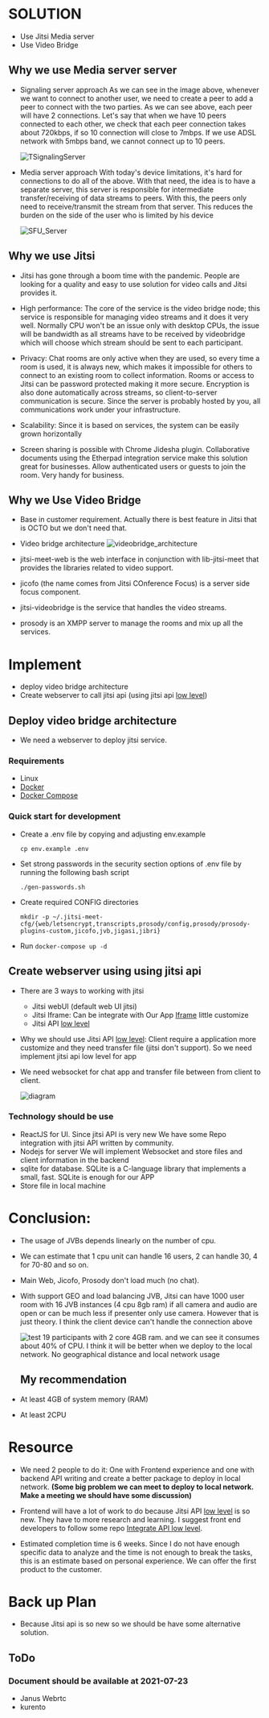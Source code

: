 # SOLUTION

- Use Jitsi Media server
- Use Video Bridge

## Why we use Media server server

- Signaling server approach
  As we can see in the image above, whenever we want to connect to another user, we need to create a peer to add a peer to connect with the two parties. As we can see above, each peer will have 2 connections. Let's say that when we have 10 peers connected to each other, we check that each peer connection takes about 720kbps, if so 10 connection will close to 7mbps. If we use ADSL network with 5mbps band, we cannot connect up to 10 peers.

  ![TSignalingServer](images/SignalingServer.png)

- Media server approach
  With today's device limitations, it's hard for connections to do all of the above. With that need, the idea is to have a separate server, this server is responsible for intermediate transfer/receiving of data streams to peers. With this, the peers only need to receive/transmit the stream from that server. This reduces the burden on the side of the user who is limited by his device

  ![SFU_Server](images/SFU_Server.png)

## Why we use Jitsi

- Jitsi has gone through a boom time with the pandemic. People are looking for a quality and easy to use solution for video calls and Jitsi provides it.

- High performance: The core of the service is the video bridge node; this service is responsible for managing video streams and it does it very well. Normally CPU won't be an issue only with desktop CPUs, the issue will be bandwidth as all streams have to be received by videobridge which will choose which stream should be sent to each participant.
- Privacy: Chat rooms are only active when they are used, so every time a room is used, it is always new, which makes it impossible for others to connect to an existing room to collect information. Rooms or access to Jitsi can be password protected making it more secure. Encryption is also done automatically across streams, so client-to-server communication is secure. Since the server is probably hosted by you, all communications work under your infrastructure.
- Scalability: Since it is based on services, the system can be easily grown horizontally

- Screen sharing is possible with Chrome Jidesha plugin.
  Collaborative documents using the Etherpad integration service make this solution great for businesses.
  Allow authenticated users or guests to join the room. Very handy for business.

## Why we Use Video Bridge

- Base in customer requirement. Actually there is best feature in Jitsi that is OCTO but we don't need that.
- Video bridge architecture
  ![videobridge_architecture](images/videobridge_architecture.png)

- jitsi-meet-web is the web interface in conjunction with lib-jitsi-meet that provides the libraries related to video support.
- jicofo (the name comes from Jitsi COnference Focus) is a server side focus component.
- jitsi-videobridge is the service that handles the video streams.
- prosody is an XMPP server to manage the rooms and mix up all the services.

# Implement

- deploy video bridge architecture
- Create webserver to call jitsi api (using jitsi api [low level](https://jitsi.github.io/handbook/docs/dev-guide/dev-guide-ljm-api))

## Deploy video bridge architecture

- We need a webserver to deploy jitsi service.

### Requirements

- Linux
- [Docker](https://www.docker.com)
- [Docker Compose](https://docs.docker.com/compose/)

### Quick start for development

- Create a .env file by copying and adjusting env.example
  ```
  cp env.example .env
  ```
- Set strong passwords in the security section options of .env file by running the following bash script

  ```
  ./gen-passwords.sh
  ```

- Create required CONFIG directories
  ```
  mkdir -p ~/.jitsi-meet-cfg/{web/letsencrypt,transcripts,prosody/config,prosody/prosody-plugins-custom,jicofo,jvb,jigasi,jibri}
  ```
- Run `docker-compose up -d`

## Create webserver using using jitsi api

- There are 3 ways to working with jitsi

  - Jitsi webUI (default web UI jitsi)
  - Jitsi Iframe: Can be integrate with Our App [Iframe](https://jitsi.github.io/handbook/docs/dev-guide/dev-guide-iframe) little customize
  - Jitsi API [low level](https://jitsi.github.io/handbook/docs/dev-guide/dev-guide-ljm-api)

- Why we should use Jitsi API [low level](https://jitsi.github.io/handbook/docs/dev-guide/dev-guide-ljm-api): Client require a application more customize and they need transfer file (jitsi don't support). So we need implement jitsi api low level for app

- We need websocket for chat app and transfer file between from client to client.

  ![diagram](images/diagram.png)

### Technology should be use

- ReactJS for UI. Since jitsi API is very new We have some Repo integration with jitsi API written by community.
- Nodejs for server We will implement Websocket and store files and client information in the backend
- sqlite for database. SQLite is a C-language library that implements a small, fast. SQLite is enough for our APP
- Store file in local machine

# Conclusion:

- The usage of JVBs depends linearly on the number of cpu.

- We can estimate that 1 cpu unit can handle 16 users, 2 can handle 30, 4 for 70-80 and so on.
- Main Web, Jicofo, Prosody don't load much (no chat).
- With support GEO and load balancing JVB, Jitsi can have 1000 user room with 16 JVB instances (4 cpu 8gb ram) if all camera and audio are open or can be much less if presenter only use camera. However that is just theory. I think the client device can't handle the connection above

  ![test](images/test1.png) 19 participants with 2 core 4GB ram. and we can see it consumes about 40% of CPU. I think it will be better when we deploy to the local network. No geographical distance and local network usage

  ## My recommendation

- At least 4GB of system memory (RAM)
- At least 2CPU

# Resource

- We need 2 people to do it: One with Frontend experience and one with backend API writing and create a better package to deploy in local network. **(Some big problem we can meet to deploy to local network. Make a meeting we should have some discussion)**

- Frontend will have a lot of work to do because Jitsi API [low level](https://jitsi.github.io/handbook/docs/dev-guide/dev-guide-ljm-api) is so new. They have to more research and learning. I suggest front end developers to follow some repo [Integrate API low level](https://github.com/fpw23/telimed).
- Estimated completion time is 6 weeks. Since I do not have enough specific data to analyze and the time is not enough to break the tasks, this is an estimate based on personal experience. We can offer the first product to the customer.

# Back up Plan

- Because Jitsi api is so new so we should be have some alternative solution.

## ToDo

### Document should be available at 2021-07-23

- Janus Webrtc
- kurento
